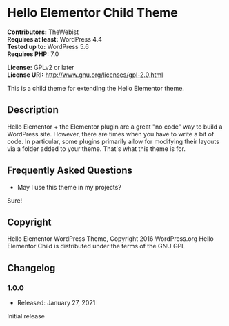 # Hello Elementor Child Theme

**Contributors:** TheWebist  
**Requires at least:** WordPress 4.4  
**Tested up to:** WordPress 5.6  
**Requires PHP:** 7.0

**License:** GPLv2 or later  
**License URI:** http://www.gnu.org/licenses/gpl-2.0.html  

This is a child theme for extending the Hello Elementor theme.

## Description

Hello Elementor + the Elementor plugin are a great "no code" way to build a WordPress site. However, there are times when you have to write a bit of code. In particular, some plugins primarily allow for modifying their layouts via a folder added to your theme. That's what this theme is for.

## Frequently Asked Questions

* May I use this theme in my projects?
 
Sure!


## Copyright

Hello Elementor WordPress Theme, Copyright 2016 WordPress.org
Hello Elementor Child is distributed under the terms of the GNU GPL

## Changelog

### 1.0.0
* Released: January 27, 2021

Initial release